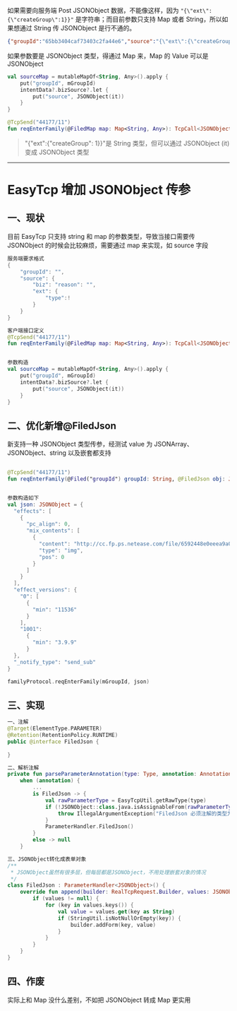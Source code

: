 
如果需要向服务端 Post  JSONObject 数据，不能像这样，因为 `"{\"ext\":{\"createGroup\":1}}"` 是字符串；而目前参数只支持 Map 或者 String，所以如果想通过 String 传 JSONObject 是行不通的。

``` json
{"groupId":"65bb3404caf73403c2fa44e6","source":"{\"ext\":{\"createGroup\":1}}","serial_number":98}
```

如果参数要是 JSONObject 类型，得通过 Map 来，Map 的 Value 可以是 JSONObject

``` kotlin
val sourceMap = mutableMapOf<String, Any>().apply {  
    put("groupId", mGroupId)  
    intentData?.bizSource?.let {  
        put("source", JSONObject(it))  
    }  
}

@TcpSend("44177/11")  
fun reqEnterFamily(@FiledMap map: Map<String, Any>): TcpCall<JSONObject>
```

> "{\"ext\":{\"createGroup\": 1}}"是 String 类型，但可以通过 JSONObject (it)变成 JSONObject 类型


--- 


# EasyTcp 增加 JSONObject 传参

## 一、现状
目前 EasyTcp 只支持 string 和 map 的参数类型，导致当接口需要传 JSONObject 的时候会比较麻烦，需要通过 map 来实现，如 source 字段

```kotlin
服务端要求格式
{
    "groupId": "",
    "source": {
		"biz": "reason": "",
        "ext": {
    		"type":!	
    	}
	}
}

客户端接口定义
@TcpSend("44177/11")  
fun reqEnterFamily(@FiledMap map: Map<String, Any>): TcpCall<JSONObject>


参数构造
val sourceMap = mutableMapOf<String, Any>().apply {  
    put("groupId", mGroupId)  
    intentData?.bizSource?.let {  
        put("source", JSONObject(it))  
    }  
}


```

## 二、优化新增@FiledJson

新支持一种 JSONObject 类型传参，经测试 value 为 JSONArray、JSONObject、string 以及嵌套都支持

```kotlin

@TcpSend("44177/11")  
fun reqEnterFamily(@Filed("groupId") groupId: String, @FiledJson obj: JSONObject): TcpCall<JSONObject>


参数构造如下
val json: JSONObject = {
  "effects": [
    {
      "pc_align": 0,
      "mix_contents": [
        {
          "content": "http://cc.fp.ps.netease.com/file/6592448e0eeea9a08a835915udQBkbOe05",
          "type": "img",
          "pos": 0
        }
      ]
    }
  ],
  "effect_versions": {
    "0": [
      {
        "min": "11536"
      }
    ],
    "1001":
      {
        "min": "3.9.9"
      }
  },
  "_notify_type": "send_sub"
}

familyProtocol.reqEnterFamily(mGroupId, json)

```



## 三、实现

```kotlin
一、注解
@Target(ElementType.PARAMETER)  
@Retention(RetentionPolicy.RUNTIME)  
public @interface FiledJson {  
  
}

二、解析注解
private fun parseParameterAnnotation(type: Type, annotation: Annotation) =  
    when (annotation) {  
        ... 
        is FiledJson -> {  
            val rawParameterType = EasyTcpUtil.getRawType(type)  
            if (!JSONObject::class.java.isAssignableFrom(rawParameterType)) {  
                throw IllegalArgumentException("FiledJson 必须注解的类型为 JSONObject类型")  
            }  
            ParameterHandler.FiledJson()  
        }  
        else -> null  
    }

三、JSONObject转化成表单对象
/**  
 * JSONObject虽然有很多层，但每层都是JSONObject，不用处理嵌套对象的情况
 */
class FiledJson : ParameterHandler<JSONObject>() {  
    override fun append(builder: RealTcpRequest.Builder, values: JSONObject?) {  
        if (values != null) {  
            for (key in values.keys()) {  
                val value = values.get(key as String)  
                if (StringUtil.isNotNullOrEmpty(key)) {  
                    builder.addForm(key, value)  
                }  
            }  
        }  
    }  
}
```


## 四、作废

实际上和 Map 没什么差别，不如把 JSONObject 转成 Map 更实用


